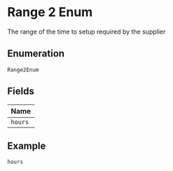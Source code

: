 
# Range 2 Enum

The range of the time to setup required by the supplier

## Enumeration

`Range2Enum`

## Fields

| Name |
|  --- |
| `hours` |

## Example

```
hours
```

